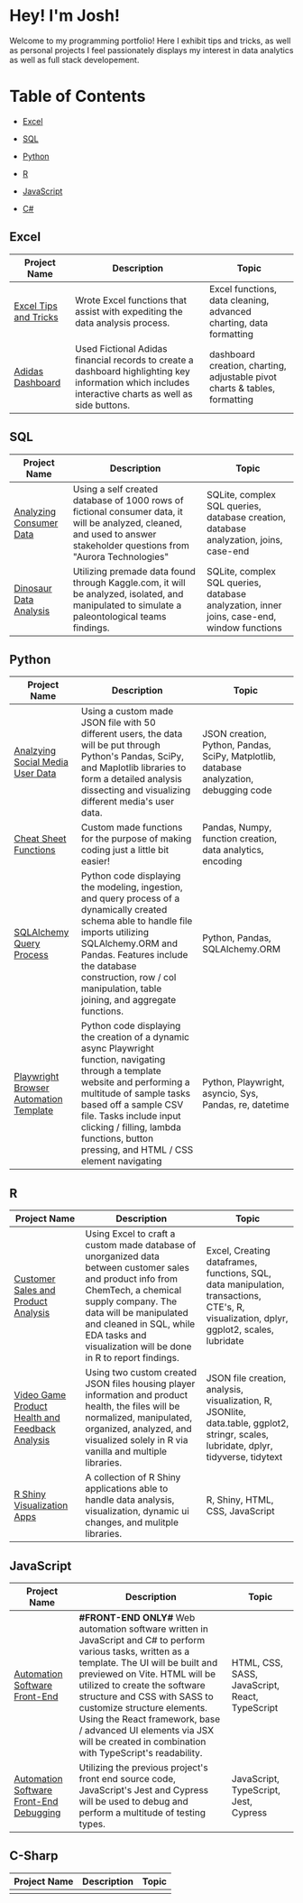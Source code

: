 # **Hey! I'm Josh!**
Welcome to my programming portfolio! Here I exhibit tips and tricks, as well as personal projects I feel passionately displays my interest in data analytics as well as full stack developement.
# Table of Contents


* [Excel](#Excel)
  
* [SQL](#SQL)

* [Python](#Python)

* [R](#R)

* [JavaScript](#JavaScript)

* [C#](#C-Sharp)

## Excel
Project Name  | Description   |  Topic
------------- | ------------- | ------------------
 [Excel Tips and Tricks](https://github.com/Josh9182/Excel-Tips-and-Tricks)| Wrote Excel functions that assist with expediting the data analysis process. | Excel functions, data cleaning, advanced charting, data formatting
[Adidas Dashboard](https://github.com/Josh9182/Josh9182/blob/main/Adidas_Spreadsheet.xlsm) | Used Fictional Adidas financial records to create a dashboard highlighting key information which includes interactive charts as well as side buttons. | dashboard creation, charting, adjustable pivot charts & tables, formatting

## SQL
Project Name  | Description   |  Topic
------------- | ------------- | ------------------
[Analyzing Consumer Data](https://github.com/Josh9182/SQL-Projects/tree/main/SQL-Portfolio) | Using a self created database of 1000 rows of fictional consumer data, it will be analyzed, cleaned, and used to answer stakeholder questions from "Aurora Technologies"| SQLite, complex SQL queries, database creation, database analyzation, joins, case-end
[Dinosaur Data Analysis](https://github.com/Josh9182/SQL-Projects/tree/main/SQL-Portfolio-Dinosaur) | Utilizing premade data found through Kaggle.com, it will be analyzed, isolated, and manipulated to simulate a paleontological teams findings. | SQLite, complex SQL queries, database analyzation, inner joins, case-end, window functions

## Python
Project Name  | Description   |  Topic
------------- | ------------- | ------------------
[Analzying Social Media User Data](https://github.com/Josh9182/Python-Projects/tree/main/Social%20Media%20Database) | Using a custom made JSON file with 50 different users, the data will be put through Python's Pandas, SciPy, and Maplotlib libraries to form a detailed analysis dissecting and visualizing different media's user data. | JSON creation, Python, Pandas, SciPy, Matplotlib, database analyzation, debugging code
[Cheat Sheet Functions](https://github.com/Josh9182/Python-Projects/tree/main/Cheat%20Sheet%20Functions) | Custom made functions for the purpose of making coding just a little bit easier! | Pandas, Numpy, function creation, data analytics, encoding |
[SQLAlchemy Query Process](https://github.com/Josh9182/Python-Projects/tree/main/SQLAlchemy) | Python code displaying the modeling, ingestion, and query process of a dynamically created schema able to handle file imports utilizing SQLAlchemy.ORM and Pandas. Features include the database construction, row / col manipulation, table joining, and aggregate functions. | Python, Pandas, SQLAlchemy.ORM
[Playwright Browser Automation Template](https://github.com/Josh9182/Python-Projects/tree/main/Web%20Automation) | Python code displaying the creation of a dynamic async Playwright function, navigating through a template website and performing a multitude of sample tasks based off a sample CSV file. Tasks include input clicking / filling, lambda functions, button pressing, and HTML / CSS element navigating | Python, Playwright, asyncio, Sys, Pandas, re, datetime


## R
Project Name  | Description   |  Topic
------------- | ------------- | ------------------
[Customer Sales and Product Analysis](https://github.com/Josh9182/R-Projects/tree/main/Customer%20Sales) | Using Excel to craft a custom made database of unorganized data between customer sales and product info from ChemTech, a chemical supply company. The data will be manipulated and cleaned in SQL, while EDA tasks and visualization will be done in R to report findings. | Excel, Creating dataframes, functions, SQL, data manipulation, transactions, CTE's, R, visualization, dplyr, ggplot2, scales, lubridate
[Video Game Product Health and Feedback Analysis](https://github.com/Josh9182/R-Projects/tree/main/Game%20Information) | Using two custom created JSON files housing player information and product health, the files will be normalized, manipulated, organized, analyzed, and visualized solely in R via vanilla and multiple libraries. | JSON file creation, analysis, visualization, R, JSONlite, data.table, ggplot2, stringr, scales, lubridate, dplyr, tidyverse, tidytext
[R Shiny Visualization Apps](https://github.com/Josh9182/R-Projects/tree/main/Shiny%20Applications)| A collection of R Shiny applications able to handle data analysis, visualization, dynamic ui changes, and mulitple libraries. | R, Shiny, HTML, CSS, JavaScript

## JavaScript
Project Name  | Description   |  Topic
------------- | ------------- | ------------------
[Automation Software Front-End](https://github.com/Josh9182/JavaScript-Projects/tree/main/Automation%20Software%20UI)|**#FRONT-END ONLY#** Web automation software written in JavaScript and C# to perform various tasks, written as a template. The UI will be built and previewed on Vite. HTML will be utilized to create the software structure and CSS with SASS to customize structure elements. Using the React framework, base / advanced UI elements via JSX will be created in combination with TypeScript's readability. | HTML, CSS, SASS, JavaScript, React, TypeScript
[Automation Software Front-End Debugging](https://github.com/Josh9182/JavaScript-Projects/tree/main/Automation%20Software%20Debugging) | Utilizing the previous project's front end source code, JavaScript's Jest and Cypress will be used to debug and perform a multitude of testing types. | JavaScript, TypeScript, Jest, Cypress

## C-Sharp
Project Name  | Description   |  Topic
------------- | ------------- | ------------------
|  |  |
